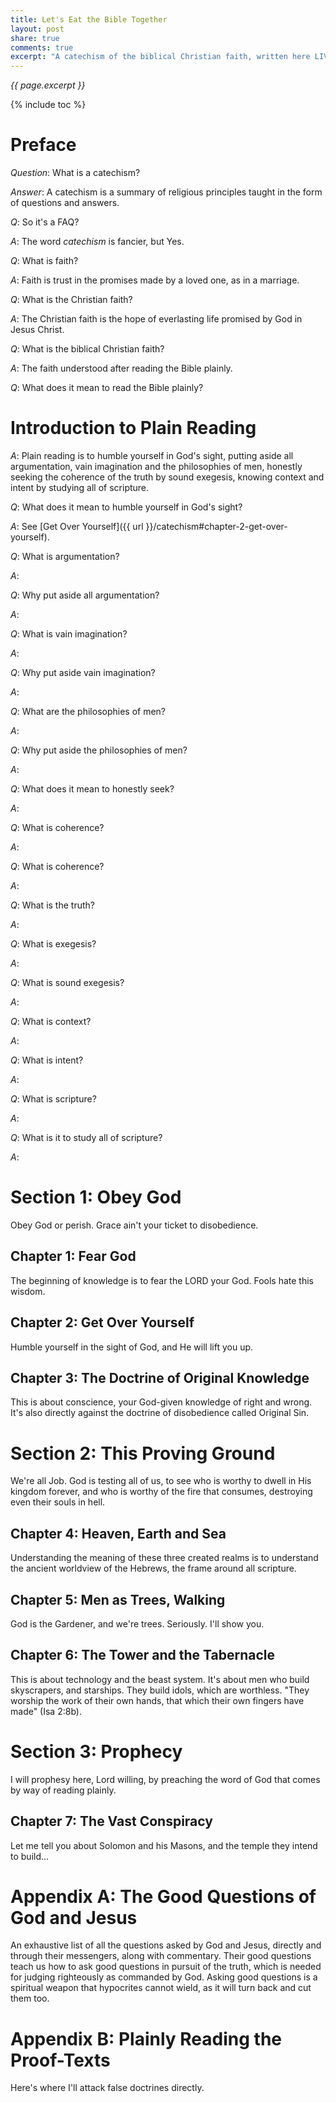 ```yaml
---
title: Let's Eat the Bible Together
layout: post
share: true
comments: true
excerpt: "A catechism of the biblical Christian faith, written here LIVE. Add your comments below."
---
```


*{{ page.excerpt }}*

{% include toc %}

# Preface

*Question*: What is a catechism?

*Answer*: A catechism is a summary of religious principles taught in the form of questions and answers.

*Q*: So it's a FAQ?

*A*: The word *catechism* is fancier, but Yes.

*Q*: What is faith?

*A*: Faith is trust in the promises made by a loved one, as in a marriage.

*Q*: What is the Christian faith?

*A*: The Christian faith is the hope of everlasting life promised by God in Jesus Christ.

*Q*: What is the biblical Christian faith?

*A*: The faith understood after reading the Bible plainly.

*Q*: What does it mean to read the Bible plainly?

# Introduction to Plain Reading

*A*: Plain reading is to humble yourself in God's sight, putting aside all argumentation, vain imagination and the philosophies of men, honestly seeking the coherence of the truth by sound exegesis, knowing context and intent by studying all of scripture.

*Q*: What does it mean to humble yourself in God's sight?

*A*: See [Get Over Yourself]({{ url }}/catechism#chapter-2-get-over-yourself).

*Q*: What is argumentation?

*A*: 

*Q*: Why put aside all argumentation?

*A*: 

*Q*: What is vain imagination?

*A*: 

*Q*: Why put aside vain imagination?

*A*: 

*Q*: What are the philosophies of men?

*A*: 

*Q*: Why put aside the philosophies of men?

*A*: 

*Q*: What does it mean to honestly seek?

*A*: 

*Q*: What is coherence?

*A*: 

*Q*: What is coherence?

*A*: 

*Q*: What is the truth?

*A*: 

*Q*: What is exegesis?

*A*: 

*Q*: What is sound exegesis?

*A*: 

*Q*: What is context?

*A*: 

*Q*: What is intent?

*A*: 

*Q*: What is scripture?

*A*: 

*Q*: What is it to study all of scripture?

*A*: 

# Section 1: Obey God

Obey God or perish. Grace ain't your ticket to disobedience.

## Chapter 1: Fear God

The beginning of knowledge is to fear the LORD your God. Fools hate this wisdom.

## Chapter 2: Get Over Yourself

Humble yourself in the sight of God, and He will lift you up.

## Chapter 3: The Doctrine of Original Knowledge

This is about conscience, your God-given knowledge of right and wrong. It's also directly against the doctrine of disobedience called Original Sin.

# Section 2: This Proving Ground

We're all Job. God is testing all of us, to see who is worthy to dwell in His kingdom forever, and who is worthy of the fire that consumes, destroying even their souls in hell.

## Chapter 4: Heaven, Earth and Sea

Understanding the meaning of these three created realms is to understand the ancient worldview of the Hebrews, the frame around all scripture.

## Chapter 5: Men as Trees, Walking

God is the Gardener, and we're trees. Seriously. I'll show you.

## Chapter 6: The Tower and the Tabernacle

This is about technology and the beast system. It's about men who build skyscrapers, and starships. They build idols, which are worthless. "They worship the work of their own hands, that which their own fingers have made" (Isa 2:8b).

# Section 3: Prophecy

I will prophesy here, Lord willing, by preaching the word of God that comes by way of reading plainly.

## Chapter 7: The Vast Conspiracy

Let me tell you about Solomon and his Masons, and the temple they intend to build...

# Appendix A: The Good Questions of God and Jesus

An exhaustive list of all the questions asked by God and Jesus, directly and through their messengers, along with commentary. Their good questions teach us how to ask good questions in pursuit of the truth, which is needed for judging righteously as commanded by God. Asking good questions is a spiritual weapon that hypocrites cannot wield, as it will turn back and cut them too.

# Appendix B: Plainly Reading the Proof-Texts

Here's where I'll attack false doctrines directly.